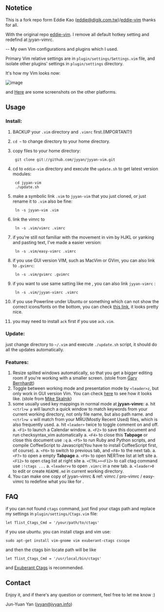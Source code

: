 ## Notetice
This is a fork repo form Eddie Kao (eddie@digik.com.tw)/[eddie-vim](https://github.com/kaochenlong/eddie-vim.git) thanks for all.

With the original repo [eddie-vim](https://github.com/kaochenlong/eddie-vim.git). I remove all default hotkey setting and redefind at jyyan-vimrc.

--
My own Vim configurations and plugins which I used.

Primary Vim relative settings are in `plugin/settings/Settings.vim` file, and isolate other plugins' settings in `plugin/settings` directory.

It's how my Vim looks now:

![image](https://github.com/kaochenlong/eddie-vim/raw/master/screenshots/vim-2012-03-27-macvim.png)

and <a href="http://blog.eddie.com.tw/2012/03/06/my-vimrc/" target="_blank">Here</a> are some screenshots on the other platforms.

## Usage

### Install:

1. BACKUP your `.vim` directory and `.vimrc` first.(IMPORTANT!)

2. `cd ~` to change directory to your home directory.

3. copy files to your home directory:

        git clone git://github.com/jyyan/jyyan-vim.git

4. cd to `eddie-vim` directory and execute the `update.sh` to get latest version modules:

        cd jyyan-vim
        ./update.sh

5. make a symbolic link `.vim` to `jyyan-vim` that you just cloned, or just rename it to `.vim` also be fine:

        ln -s jyyan-vim .vim

6. link the vimrc to

        ln -s .vim/vimrc .vimrc

7. if you're still not familiar with the movement in vim by HJKL or yanking and pasting text, I've made a easier version:

        ln -s .vim/easy-vimrc .vimrc

8. if you use GUI version VIM, such as MacVim or GVim, you can also link to `.gvimrc`:

        ln -s .vim/gvimrc .gvimrc

9. if you want to use same satting like me , you can also link `jyyan-vimrc` :

        ln -s .vim/jyyan-vimrc .vimrc

10. if you use Powerline under Ubuntu or something which can not show the correct icons/fonts on the bottom, you can check [this link](https://github.com/scotu/ubuntu-mono-powerline), it looks pretty nice.

11. you may need to install `ack` first if you use `ack.vim`.

### Update:

just change directory to `~/.vim` and execute `./update.sh` script, it should do all the updates automatically.

### Features:

1.   Resize splited windows automatically, so that you  get a bigger editing room if you're working with a smaller screen. (stole from [Gary Bernhardt](https://github.com/garybernhardt))
1.   Toggle between working mode and presentation mode by `<leader>z`, but only work in GUI version Vim. You can check [here](http://blog.eddie.com.tw/2012/03/14/switch-to-presentation-mode/) to see how it looks like. (stole from [Mike Skalnik](https://github.com/skalnik))
1. some usually used key mappings in normal mode at <b>jyyan-vimrc</b>:
 a.   hit `<ctrl>w p` will launch a quick window to match keywords from your current working directory, not only file name, but also path name. and `<ctrl>w u` will match from your MRU(Mostly Recent Used) files, which is also frequently used.
 a.   hit `<leader>` twice to toggle comment on and off.
 a.   `<F1>` to launch a Calendar window.
 a.   `<F2>` to save this document and run checksyntax_vim automatically
 a.   `<F4>` to close this <b>Tabpage</b> or close this document use `:q`
 a.   `<F5>` to run Ruby and Python scripts, and compile CoffeeScript to Javascript(You have to install CoffeeScript first, of course).
 a.   `<F6>` to switch to previous tab, and `<F8>` to the next tab.
 a.   `<F7>` to open a empty <b>Tabpage</b>
 a.   `<F9>` to open NERTree list at left site
 a.   `<F12>` to open ctag list at right site
 a.   `<CTRL>+<F12>` to call ctag command use `:!ctags ...`
 a.   `<leader>v` to open `.vimrc` in a new tab.
 a.   `<leader>0` to edit or create `README.md` in current working directory.
1.   You can make one copy of jyyan-vimrc & ref: vimrc / pro-vimrc / easy-vimrc to redefine what you like for .

## FAQ

if you can not found `ctags` command, just find your ctags path and replace my settings in `plugin/settings/Ctags.vim` file:

    let Tlist_Ctags_Cmd = '/your/path/to/ctags'

if you use ubuntu. you can install ctags and vim use:

    sudo apt-get install vim-gnome vim exuberant-ctags cscope

and then the ctags bin locate path will be like

    let Tlist_Ctags_Cmd = '/usr/local/bin/ctags'

and [Exuberant Ctags](http://ctags.sourceforge.net/) is recommended.

## Contact

Enjoy it, and if there's any question or comment, feel free to let me know :)

Jun-Yuan Yan (jyyan@jyyan.info)
